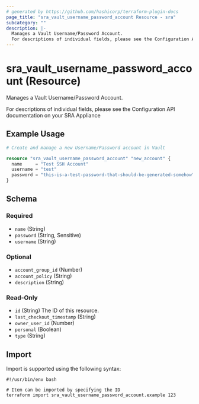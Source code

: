 ```yaml
---
# generated by https://github.com/hashicorp/terraform-plugin-docs
page_title: "sra_vault_username_password_account Resource - sra"
subcategory: ""
description: |-
  Manages a Vault Username/Password Account.
  For descriptions of individual fields, please see the Configuration API documentation on your SRA Appliance
---
```


# sra_vault_username_password_account (Resource)

Manages a Vault Username/Password Account.

For descriptions of individual fields, please see the Configuration API documentation on your SRA Appliance

## Example Usage

```terraform
# Create and manage a new Username/Password account in Vault

resource "sra_vault_username_password_account" "new_account" {
  name     = "Test SSH Account"
  username = "test"
  password = "this-is-a-test-password-that-should-be-generated-somehow"
}
```

<!-- schema generated by tfplugindocs -->
## Schema

### Required

- `name` (String)
- `password` (String, Sensitive)
- `username` (String)

### Optional

- `account_group_id` (Number)
- `account_policy` (String)
- `description` (String)

### Read-Only

- `id` (String) The ID of this resource.
- `last_checkout_timestamp` (String)
- `owner_user_id` (Number)
- `personal` (Boolean)
- `type` (String)

## Import

Import is supported using the following syntax:

```shell
#!/usr/bin/env bash

# Item can be imported by specifying the ID
terraform import sra_vault_username_password_account.example 123
```
